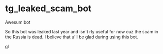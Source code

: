 # tg_leaked_scam_bot
Awesum bot

So this bot was leaked last year and isn't rly useful for now cuz the scam in the Russia is dead.
I believe that u'll be glad during using this bot.

gl
